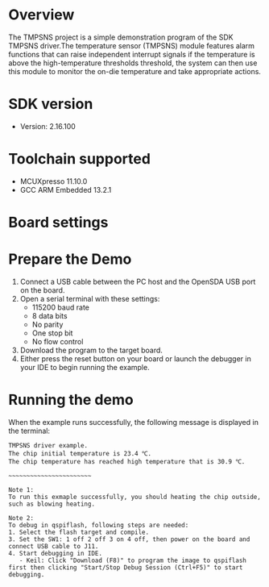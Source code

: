 Overview
========
The TMPSNS project is a simple demonstration program of the SDK TMPSNS driver.The
temperature sensor (TMPSNS) module features alarm functions that can raise independent
interrupt signals if the temperature is above the high-temperature thresholds threshold,
the system can then use this module to monitor the on-die temperature and take appropriate actions.

SDK version
===========
- Version: 2.16.100

Toolchain supported
===================
- MCUXpresso  11.10.0
- GCC ARM Embedded  13.2.1

Board settings
==============

Prepare the Demo
================
1. Connect a USB cable between the PC host and the OpenSDA USB port on the board.
2. Open a serial terminal with these settings:
    - 115200 baud rate
    - 8 data bits
    - No parity
    - One stop bit
    - No flow control
3. Download the program to the target board.
4. Either press the reset button on your board or launch the debugger in your IDE to begin running the example.

Running the demo
================
When the example runs successfully, the following message is displayed in the terminal:
~~~~~~~~~~~~~~~~~~~~~~~~
TMPSNS driver example. 
The chip initial temperature is 23.4 ℃. 
The chip temperature has reached high temperature that is 30.9 ℃. 

~~~~~~~~~~~~~~~~~~~~~~~

Note 1:
To run this exmaple successfully, you should heating the chip outside, such as blowing heating.

Note 2:
To debug in qspiflash, following steps are needed:
1. Select the flash target and compile.
3. Set the SW1: 1 off 2 off 3 on 4 off, then power on the board and connect USB cable to J11.
4. Start debugging in IDE.
   - Keil: Click "Download (F8)" to program the image to qspiflash first then clicking "Start/Stop Debug Session (Ctrl+F5)" to start debugging.
